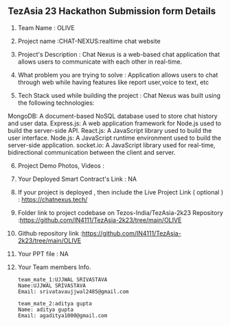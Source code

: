 ## TezAsia 23 Hackathon Submission form Details


1. Team Name : OLIVE
2. Project name :CHAT-NEXUS:realtime chat website

3. Project's Description : Chat Nexus is a web-based chat application that allows users to communicate with each other in real-time.

4. What problem you are trying to solve : Application allows users to chat through web while having features like report user,voice to text, etc
5. Tech Stack used while building the project :
Chat Nexus was built using the following technologies:

MongoDB: A document-based NoSQL database used to store chat history and user data.
Express.js: A web application framework for Node.js used to build the server-side API.
React.js: A JavaScript library used to build the user interface.
Node.js: A JavaScript runtime environment used to build the server-side application.
socket.io: A JavaScript library used for real-time, bidirectional communication between the client and server.


6. Project Demo Photos, Videos :


7. Your Deployed Smart Contract's Link : NA

8. If your project is deployed , then include the Live Project Link ( optional ) : https://chatnexus.tech/

9. Folder link to project codebase on Tezos-India/TezAsia-2k23 Repository :https://github.com/IN4111/TezAsia-2k23/tree/main/OLIVE

10. Github repository link :https://github.com/IN4111/TezAsia-2k23/tree/main/OLIVE

11. Your PPT file  : NA 

12. Your Team members Info.
    
        team_mate_1:UJJWAL SRIVASTAVA
        Name:UJJWAL SRIVASTAVA
        Email: srivatavaujjwal2485@gmail.com

        team_mate_2:aditya gupta
        Name: aditya gupta
        Email: agaditya1000@gmail.com



